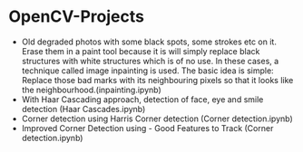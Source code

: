 # OpenCV-Projects
- Old degraded photos with some black spots, some strokes etc on it. Erase them in a paint tool because it is will simply replace black structures with white structures which is of no use. In these cases, a technique called image inpainting is used. The basic idea is simple: Replace those bad marks with its neighbouring pixels so that it looks like the neighbourhood.(inpainting.ipynb)
- With Haar Cascading approach, detection of face, eye and smile detection (Haar Cascades.ipynb)
- Corner detection using Harris Corner detection (Corner detection.ipynb)
- Improved Corner Detection using - Good Features to Track (Corner detection.ipynb)
